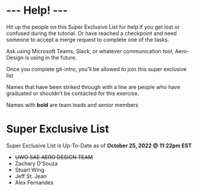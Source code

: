 # **--- Help! ---**

Hit up the people on this Super Exclusive List for help if you get lost or confused during the tutorial. Or have reached a checkpoint and need someone to accept a merge request to complete one of the tasks.

Ask using Microsoft Teams, Slack, or whatever communication tool, Aero-Design is using in the future.

Once you complete git-intro, you'll be allowed to join this super exclusive list

Names that have been striked through with a line are people who have graduated or shouldn't be contacted for this exercise.

Names with **bold** are team leads and senior members

# Super Exclusive List
Super Exclusive List is Up-To-Date as of **October 25, 2022 @ 11:22pm EST**
* ~~UWO SAE AERO DESIGN TEAM~~
* Zachary D'Souza
* Stuart Wing
* Jeff St. Jean
* Alex Fernandes

